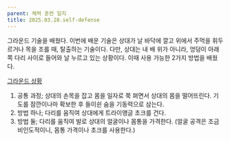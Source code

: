 ```yaml
---
parent: 체력 훈련 일지
title: 2025.03.28.self-defense
---
```


그라운드 기술을 배웠다. 이번에 배운 기술은 상대가 날 바닥에 깔고 위에서 주먹을 휘두르거나 목을 조를 때, 탈출하는 기술이다. 다만, 상대는 내 배 위가 아니라, 엉덩이 아래쪽 다리 사이로 들어와 날 누르고 있는 상황이다. 이때 사용 가능한 2가지 방법을 배웠다. 

[그라운드 상황](https://1drv.ms/o/c/f1d97d8055e7d38a/EsnhGAdQU5lNvrAH50befU8BTRX0TvMHllut7hUtnN2Opw)

1. 공통 과정; 상대의 손목을 잡고 몸을 일자로 쭉 펴면서 상대의 몸을 떨어뜨린다. 기도를 잠깐이나마 확보한 후 들이쉰 숨을 기동력으로 삼는다.
2. 방법 하나; 다리를 움직여 상대에게 트라이앵글 초크를 건다.
3. 방법 둘; 다리를 움직여 발로 상대의 얼굴이나 몸통을 가격한다. (얼굴 공격은 조금 비인도적이니, 몸통 가격이나 초크를 사용한다.)